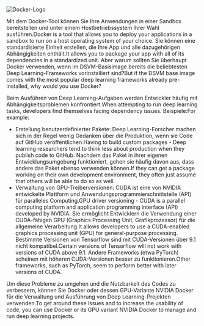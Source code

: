 ![Docker-Logo](../media/3-image1.PNG)

<span data-ttu-id="7f8fe-102">Mit dem Docker-Tool können Sie Ihre Anwendungen in einer Sandbox bereitstellen und unter einem Hostbetriebssystem Ihrer Wahl ausführen.</span><span class="sxs-lookup"><span data-stu-id="7f8fe-102">Docker is a tool that allows you to deploy your applications in a sandbox to run on a host operating system of your choice.</span></span> <span data-ttu-id="7f8fe-103">Sie können eine standardisierte Einheit erstellen, die Ihre App und alle dazugehörigen Abhängigkeiten enthält.</span><span class="sxs-lookup"><span data-stu-id="7f8fe-103">It allows you to package your app with all of its dependencies in a standardized unit.</span></span> <span data-ttu-id="7f8fe-104">Aber warum sollten Sie überhaupt Docker verwenden, wenn im DSVM-Basisimage bereits die beliebtesten Deep Learning-Frameworks vorinstalliert sind?</span><span class="sxs-lookup"><span data-stu-id="7f8fe-104">But if the DSVM base image comes with the most popular deep learning frameworks already pre-installed, why would you use Docker?</span></span>

<span data-ttu-id="7f8fe-105">Beim Ausführen von Deep Learning-Aufgaben werden Entwickler häufig mit Abhängigkeitsproblemen konfrontiert.</span><span class="sxs-lookup"><span data-stu-id="7f8fe-105">When attempting to run deep learning tasks, developers find themselves facing dependency issues.</span></span> <span data-ttu-id="7f8fe-106">Beispiele:</span><span class="sxs-lookup"><span data-stu-id="7f8fe-106">For example:</span></span> 

- <span data-ttu-id="7f8fe-107">Erstellung benutzerdefinierter Pakete: Deep Learning-Forscher machen sich in der Regel wenig Gedanken über die Produktion, wenn sie Code auf GitHub veröffentlichen.</span><span class="sxs-lookup"><span data-stu-id="7f8fe-107">Having to build custom packages - Deep learning researchers tend to think less about production when they publish code to GitHub.</span></span> <span data-ttu-id="7f8fe-108">Nachdem das Paket in ihrer eigenen Entwicklungsumgebung funktioniert, gehen sie häufig davon aus, dass andere das Paket ebenso verwenden können.</span><span class="sxs-lookup"><span data-stu-id="7f8fe-108">If they can get a package working on their own development environment, they often just assume that others will be able to do so as well.</span></span>
- <span data-ttu-id="7f8fe-109">Verwaltung von GPU-Treiberversionen: CUDA ist eine von NVIDIA entwickelte Plattform und Anwendungsprogrammierschnittstelle (API) für paralleles Computing.</span><span class="sxs-lookup"><span data-stu-id="7f8fe-109">GPU driver versioning - CUDA is a parallel computing platform and application programming interface (API) developed by NVIDIA.</span></span> <span data-ttu-id="7f8fe-110">Sie ermöglicht Entwicklern die Verwendung einer CUDA-fähigen GPU (Graphics Processing Unit, Grafikprozessor) für die allgemeine Verarbeitung.</span><span class="sxs-lookup"><span data-stu-id="7f8fe-110">It allows developers to use a CUDA-enabled graphics processing unit (GPU) for general-purpose processing.</span></span> <span data-ttu-id="7f8fe-111">Bestimmte Versionen von Tensorflow sind mit CUDA-Versionen über 9.1 nicht kompatibel.</span><span class="sxs-lookup"><span data-stu-id="7f8fe-111">Certain versions of Tensorflow will not work with versions of CUDA above 9.1.</span></span> <span data-ttu-id="7f8fe-112">Andere Frameworks (etwa PyTorch) scheinen mit höheren CUDA-Versionen besser zu funktionieren.</span><span class="sxs-lookup"><span data-stu-id="7f8fe-112">Other frameworks, such as PyTorch, seem to perform better with later versions of CUDA.</span></span>

<span data-ttu-id="7f8fe-113">Um diese Probleme zu umgehen und die Nutzbarkeit des Codes zu verbessern, können Sie Docker oder dessen GPU-Variante NVIDIA Docker für die Verwaltung und Ausführung von Deep Learning-Projekten verwenden.</span><span class="sxs-lookup"><span data-stu-id="7f8fe-113">To get around these issues and to increase the usability of code, you can use Docker or its GPU variant NVIDIA Docker to manage and run deep learning projects.</span></span> 

<!--Quiz 
What is CUDA? 
What versioning issues do deep learning engineers deal with? -->